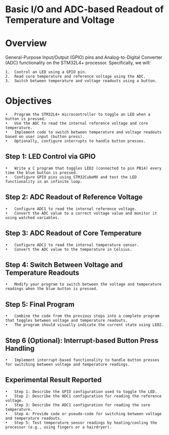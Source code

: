 # Basic I/O and ADC-based Readout of Temperature and Voltage


# Overview

General-Purpose Input/Output (GPIO) pins and Analog-to-Digital Converter (ADC) functionality on the STM32L4+ processor. Specifically, we will:

	1.	Control an LED using a GPIO pin.
	2.	Read core temperature and reference voltage using the ADC.
	3.	Switch between temperature and voltage readouts using a button.



# Objectives

	•	Program the STM32L4+ microcontroller to toggle an LED when a button is pressed.
	•	Use the ADC to read the internal reference voltage and core temperature.
	•	Implement code to switch between temperature and voltage readouts based on user input (button press).
	•	Optionally, configure interrupts to handle button presses.


## Step 1: LED Control via GPIO

	•	Write a C program that toggles LED2 (connected to pin PB14) every time the blue button is pressed.
	•	Configure GPIO pins using STM32CubeMX and test the LED functionality in an infinite loop.

## Step 2: ADC Readout of Reference Voltage

	•	Configure ADC1 to read the internal reference voltage.
	•	Convert the ADC value to a correct voltage value and monitor it using watched variables.

## Step 3: ADC Readout of Core Temperature

	•	Configure ADC1 to read the internal temperature sensor.
	•	Convert the ADC value to the temperature in Celsius.

## Step 4: Switch Between Voltage and Temperature Readouts

	•	Modify your program to switch between the voltage and temperature readings when the blue button is pressed.

## Step 5: Final Program

	•	Combine the code from the previous steps into a complete program that toggles between voltage and temperature readouts.
	•	The program should visually indicate the current state using LED2.

## Step 6 (Optional): Interrupt-based Button Press Handling

	•	Implement interrupt-based functionality to handle button presses for switching between voltage and temperature readings.

## Experimental Result Reported

	•	Step 1: Describe the GPIO configuration used to toggle the LED.
	•	Step 2: Describe the ADC1 configuration for reading the reference voltage.
	•	Step 3: Describe the ADC1 configuration for reading the core temperature.
	•	Step 4: Provide code or pseudo-code for switching between voltage and temperature readouts.
	•	Step 5: Test temperature sensor readings by heating/cooling the processor (e.g., using fingers or a hairdryer).
